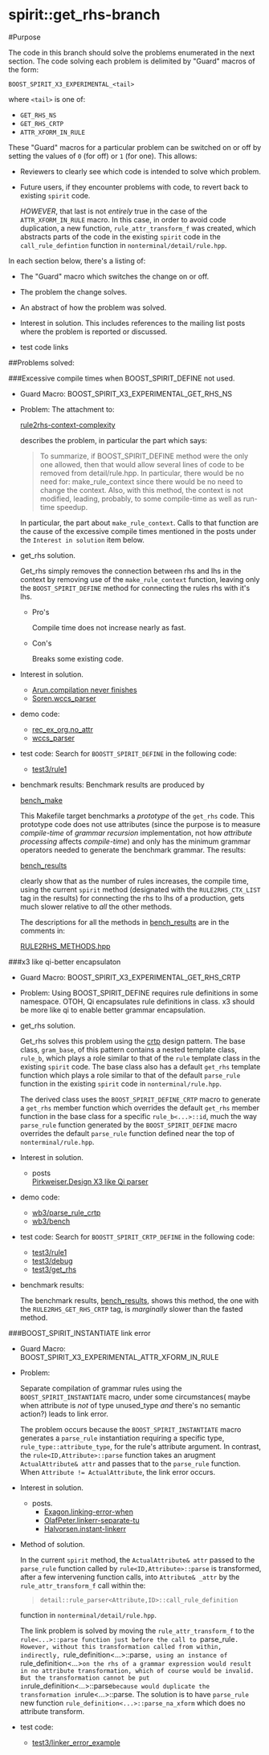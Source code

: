 ﻿spirit::get_rhs-branch
======================

#Purpose

The code in this branch should solve the problems enumerated
in the next section.  The code solving each problem is
delimited by "Guard" macros of the form:

  `BOOST_SPIRIT_X3_EXPERIMENTAL_<tail>`

where `<tail>` is one of:

  * `GET_RHS_NS`
  * `GET_RHS_CRTP`
  * `ATTR_XFORM_IN_RULE`
  
These "Guard" macros for a particular problem can be switched 
on or off by setting the values of `0` (for off) or `1` (for
one).  This allows:

  * Reviewers to clearly see which code is intended to solve
    which problem.

  * Future users, if they encounter problems with code, to
    revert back to existing `spirit` code.
    
    *HOWEVER*, that last is not *entirely* true in the case
     of the `ATTR_XFORM_IN_RULE` macro.  In this case, in
     order to avoid code duplication, a new function,
     `rule_attr_transform_f` was created, which abstracts
     parts of the code in the existing `spirit` code in the
     `call_rule_defintion` function in
     `nonterminal/detail/rule.hpp`.
     
In each section below, there's a listing of:

  * The "Guard" macro which switches the change on or off.
  
  * The problem the change solves.
  
  * An abstract of how the problem was solved.
  
  * Interest in solution.  This includes references to the
    mailing list posts where the problem is reported or
    discussed.
    
  * test code links
  
##Problems solved:

###Excessive compile times when BOOST_SPIRIT_DEFINE not used.
  * Guard Macro: BOOST_SPIRIT_X3_EXPERIMENTAL_GET_RHS_NS
  * Problem:
      The attachment to:
      
      [rule2rhs-context-complexity](https://sourceforge.net/p/spirit/mailman/message/35355552/)
      
    describes the problem, in particular the part which
    says:
      
      >To summarize, if BOOST_SPIRIT_DEFINE method were the only
      >one allowed, then that would allow several lines of code to
      >be removed from detail/rule.hpp.  In particular, there would
      >be no need for: make_rule_context since there would be no
      >need to change the context.  Also, with this method, the
      >context is not modified, leading, probably, to some
      >compile-time as well as run-time speedup. 

    In particular, the part about `make_rule_context`.
    Calls to that function are the cause of the excessive
    compile times mentioned in the posts under the `Interest
    in solution` item below.
        
  * get_rhs solution.
  
    Get_rhs simply removes the connection between rhs and
    lhs in the context by removing use of the
    `make_rule_context` function, leaving only the
    `BOOST_SPIRIT_DEFINE` method for connecting the rules
    rhs with it's lhs.
    
      * Pro's
      
        Compile time does not increase nearly as fast.
        
      * Con's
      
        Breaks some existing code.
            
  * Interest in solution.
   
      * [Arun.compilation never finishes](https://sourceforge.net/p/spirit/mailman/message/35799862/)
      * [Soren.wccs_parser](https://sourceforge.net/p/spirit/mailman/message/36091645/)
            
  * demo code:
      * [rec_ex_org.no_attr](https://github.com/cppljevans/spirit/blob/get_rhs/workbench/x3/rec_ex_orig/rec_ex_orig.no_attr.cpp)
      * [wccs_parser](https://github.com/cppljevans/spirit/blob/get_rhs/workbench/x3/rec_ex_orig/wccs_parser.cpp)
  * test code:
      Search for `BOOSTT_SPIRIT_DEFINE` in the following code:
      * [test3/rule1](https://github.com/cppljevans/spirit-experiments/blob/get_rhs/test/x3/rule1.cpp)
  * benchmark results:
      Benchmark results are produced by
      
      [bench_make](https://github.com/cppljevans/spirit-experiments/blob/get_rhs/workbench/x3/rule_defns/Makefile#L102)
      
      This Makefile target benchmarks a *prototype* of the
      `get_rhs` code.  This prototype code does not use
      attributes (since the purpose is to measure
      *compile-time* of *grammar recursion* implementation,
      not how *attribute processing* affects *compile-time*)
      and only has the minimum grammar operators needed to
      generate the benchmark grammar.  The results:
      
      [bench_results][bench_ref]
        
      clearly show that as the number of rules increases,
      the compile time, using the current `spirit` method
      (designated with the `RULE2RHS_CTX_LIST` tag in the
      results) for connecting the rhs to lhs of a
      production, gets much slower relative to *all* the
      other methods.
      
      The descriptions for all the methods in [bench_results][bench_ref]
      are in the comments in:
  
      [RULE2RHS_METHODS.hpp](https://github.com/cppljevans/spirit-experiments/blob/get_rhs/workbench/x3/rule_defns/RULE2RHS_METHODS.hpp)
        
###x3 like qi-better encapsulaton

  * Guard Macro: BOOST_SPIRIT_X3_EXPERIMENTAL_GET_RHS_CRTP
  * Problem:
      Using BOOST_SPIRIT_DEFINE requires rule definitions in
      some namespace.  OTOH, Qi encapsulates rule
      definitions in class.  x3 should be more like qi to
      enable better grammar encapsulation.
      
  * get_rhs solution.
  
    Get_rhs solves this problem using the
    [crtp](https://en.wikipedia.org/wiki/Curiously_recurring_template_pattern#General_form)
    design pattern.  The base class, `gram_base`, of this
    pattern contains a nested template class, `rule_b`,
    which plays a role similar to that of the `rule`
    template class in the existing `spirit` code.  The base
    class also has a default `get_rhs` template function
    which plays a role similar to that of the default
    `parse_rule` function in the existing `spirit` code in
    `nonterminal/rule.hpp`.
    
    The derived class uses the `BOOST_SPIRIT_DEFINE_CRTP`
    macro to generate a `get_rhs` member function which
    overrides the default `get_rhs` member function in the
    base class for a specific `rule_b<...>::id`, much the
    way `parse_rule` function generated by the
    `BOOST_SPIRIT_DEFINE` macro overrides the default
    `parse_rule` function defined near the top of
    `nonterminal/rule.hpp`.
      
  * Interest in solution.
      * posts  
        [Pirkweiser.Design X3 like Qi parser](http://boost.2283326.n4.nabble.com/Design-structure-X3-parser-more-like-Qi-parser-td4690205i20.html)
        
  * demo code:
      * [wb3/parse_rule_crtp](https://github.com/cppljevans/spirit-experiments/blob/get_rhs/workbench/x3/rule_defns/parse_rule_crtp.hpp#L145)
      * [wb3/bench](https://github.com/cppljevans/spirit-experiments/blob/get_rhs/workbench/x3/rule_defns/rule_defns_bench.cpp#L235)
        
  * test code:
    Search for `BOOSTT_SPIRIT_CRTP_DEFINE` in the following code:
      * [test3/rule1](https://github.com/cppljevans/spirit-experiments/blob/get_rhs/test/x3/rule1.cpp)
      * [test3/debug](https://github.com/cppljevans/spirit-experiments/blob/get_rhs/test/x3/debug.cpp)
      * [test3/get_rhs](https://github.com/cppljevans/spirit-experiments/blob/get_rhs/test/x3/get_rhs/)
  * benchmark results:
  
    The benchmark results, [bench_results][bench_ref], shows
    this method, the one with the `RULE2RHS_GET_RHS_CRTP`
    tag, is *marginally* slower than the fasted method.
            
###BOOST_SPIRIT_INSTANTIATE link error

  * Guard Macro: BOOST_SPIRIT_X3_EXPERIMENTAL_ATTR_XFORM_IN_RULE
  * Problem:
  
      Separate compilation of grammar rules using the
      `BOOST_SPIRIT_INSTANTIATE` macro, under some
      circumstances( maybe when attribute is *not* of type
      unused_type *and* there's no semantic action?) leads
      to link error.
      
      The problem occurs because the
      `BOOST_SPIRIT_INSTANTIATE` macro generates a
      `parse_rule` instantiation requiring a specific type,
      `rule_type::attribute_type`, for the rule's attribute
      argument. In contrast, the `rule<ID,Attribute>::parse`
      function takes an arugment `ActualAttribute& attr` and
      passes that to the `parse_rule` function.  When
      `Attribute != ActualAttribute`, the link error occurs.
      
  * Interest in solution.
      * posts.
          * [Exagon.linking-error-when](http://boost.2283326.n4.nabble.com/Linking-error-when-changing-to-tp4689820.html)
          * [OlafPeter.linkerr-separate-tu](https://stackoverflow.com/questions/43791079/x3-linker-error-with-separate-tu)
          * [Halvorsen.instant-linkerr](http://boost.2283326.n4.nabble.com/X3-declare-define-instantiate-linker-error-tp4694282.html)

  * Method of solution.
  
    In the current `spirit` method, the `ActualAttribute&
    attr` passed to the `parse_rule` function called by
    `rule<ID,Attribute>::parse` is transformed, after a few
    intervening function calls, into `Attribute& _attr` by
    the `rule_attr_transform_f` call within the:
    
      > `detail::rule_parser<Attribute,ID>::call_rule_definition` 

    function in `nonterminal/detail/rule.hpp`.
    
    The link problem is solved by moving the
    `rule_attr_transform_f` to the `rule<...>::parse
    function just before the call to `parse_rule`.  However,
    without this transformation called from within,
    indirectly, `rule_definition<...>::parse`, using an
    instance of `rule_definition<...>` on the rhs of a
    grammar expression would result in no attribute
    transformation, which of course would be invalid.  But
    the transformation cannot be put in
    `rule_definition<...>::parse` because would duplicate
    the transformation in `rule<...>::parse.  The solution
    is to have `parse_rule` new function
    `rule_definition<...>::parse_na_xform` which does no
    attribute transform.
    
  * test code:
      * [test3/linker_error_example](https://github.com/cppljevans/spirit-experiments/blob/get_rhs/test/x3/linker_error_example/)
    
[bench_ref]: https://github.com/cppljevans/spirit-experiments/blob/get_rhs/workbench/x3/rule_defns/bench.tmp


